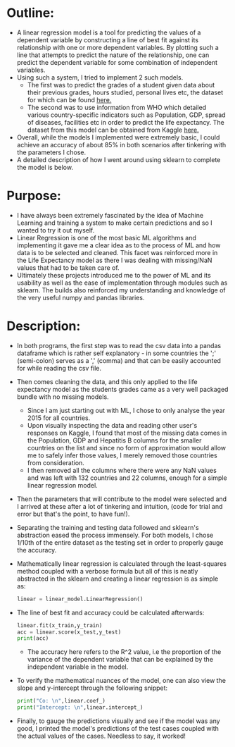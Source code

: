 # Outline:

- A linear regression model is a tool for predicting the values of a dependent variable by constructing a line of best fit against its relationship with one or more dependent variables. By plotting such a line that attempts to predict the nature of the relationship, one can predict the dependent variable for some combination of independent variables.
- Using such a system, I tried to implement 2 such models.
    - The first was to predict the grades of a student given data about their previous grades, hours studied, personal lives etc, the dataset for which can be found [here.](https://archive.ics.uci.edu/ml/datasets/Student+Performance)
    - The second was to use information from WHO which detailed various country-specific indicators such as Population, GDP, spread of diseases, facilities etc in order to predict the life expectancy. The dataset from this model can be obtained from Kaggle [here.](https://www.kaggle.com/kumarajarshi/life-expectancy-who)
- Overall, while the models I implemented were extremely basic, I could achieve an accuracy of about 85% in both scenarios after tinkering with the parameters I chose.
- A detailed description of how I went around using sklearn to complete the model is below.

# Purpose:

- I have always been extremely fascinated by the idea of Machine Learning and training a system to make certain predictions and so I wanted to try it out myself.
- Linear Regression is one of the most basic ML algorithms and implementing it gave me a clear idea as to the process of ML and how data is to be selected and cleaned. This facet was reinforced more in the Life Expectancy model as there I was dealing with missing/NaN values that had to be taken care of.
- Ultimately these projects introduced me to the power of ML and its usability as well as the ease of implementation through modules such as sklearn. The builds also reinforced my understanding and knowledge of the very useful numpy and pandas libraries.

# Description:

- In both programs, the first step was to read the csv data into a pandas dataframe which is rather self explanatory - in some countries the ';' (semi-colon) serves as a ',' (comma) and that can be easily accounted for while reading the csv file.
- Then comes cleaning the data, and this only applied to the life expectancy model as the students grades came as a very well packaged bundle with no missing models.
    - Since I am just starting out with ML, I chose to only analyse the year 2015 for all countries.
    - Upon visually inspecting the data and reading other user's responses on Kaggle, I found that most of the missing data comes in the Population, GDP and Hepatitis B columns for the smaller countries on the list and since no form of approximation would allow me to safely infer those values, I merely removed those countries from consideration.
    - I then removed all the columns where there were any NaN values and was left with 132 countries and 22 columns, enough for a simple linear regression model.
- Then the parameters that will contribute to the model were selected and I arrived at these after a lot of tinkering and intuition, (code for trial and error but that's the point, to have fun!).
- Separating the training and testing data followed and sklearn's abstraction eased the process immensely. For both models, I chose 1/10th of the entire dataset as the testing set in order to properly gauge the accuracy.
- Mathematically linear regression is calculated through the least-squares method coupled with a verbose formula but all of this is neatly abstracted in the sklearn and creating a linear regression is as simple as:

    ```python
    linear = linear_model.LinearRegression()
    ```

- The line of best fit and accuracy could be calculated afterwards:

    ```python
    linear.fit(x_train,y_train)
    acc = linear.score(x_test,y_test)
    print(acc)
    ```

    - The accuracy here refers to the R^2 value, i.e the proportion of the variance of the dependent variable that can be explained by the independent variable in the model.
- To verify the mathematical nuances of the model, one can also view the slope and y-intercept through the following snippet:

    ```python
    print("Co: \n",linear.coef_)
    print("Intercept: \n",linear.intercept_)
    ```

- Finally, to gauge the predictions visually and see if the model was any good, I printed the model's predictions of the test cases coupled with the actual values of the cases. Needless to say, it worked!
